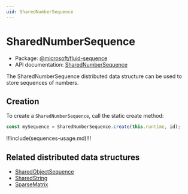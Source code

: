 ```yaml
---
uid: SharedNumberSequence
---
```


# SharedNumberSequence

- Package: [@microsoft/fluid-sequence](../api/fluid-sequence.md)
- API documentation: [SharedNumberSequence](../api/fluid-sequence.SharedNumberSequence.md)

The SharedNumberSequence distributed data structure can be used to store sequences of numbers.

## Creation

To create a `SharedNumberSequence`, call the static create method:

```typescript
const mySequence = SharedNumberSequence.create(this.runtime, id);
```

!!!include(sequences-usage.md)!!!

## Related distributed data structures

- [SharedObjectSequence](./SharedObjectSequence.md)
- [SharedString](./SharedString.md)
- [SparseMatrix](./SparseMatrix.md)
